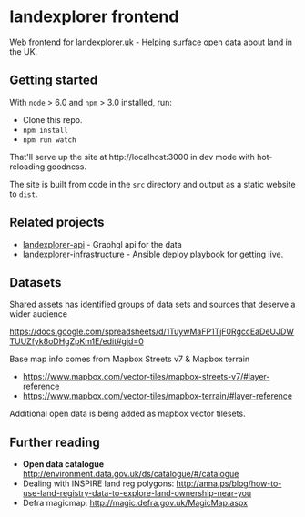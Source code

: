 # landexplorer frontend

Web frontend for landexplorer.uk - Helping surface open data about land in the UK.

## Getting started

With `node` > 6.0 and `npm` > 3.0 installed, run:

- Clone this repo.
- `npm install`
- `npm run watch`

That'll serve up the site at http://localhost:3000 in dev mode with hot-reloading goodness.

The site is built from code in the `src` directory and output as a static website to `dist`.

## Related projects

- [landexplorer-api](https://github.com/tableflip/landexplorer-api) - Graphql api for the data
- [landexplorer-infrastructure](https://github.com/tableflip/landexplorer-infrastructure) - Ansible deploy playbook for getting live.

## Datasets

Shared assets has identified groups of data sets and sources that deserve a wider audience

https://docs.google.com/spreadsheets/d/1TuywMaFP1TjF0RgccEaDeUJDWTUUZfyk8oDHgZpKm1E/edit#gid=0

Base map info comes from Mapbox Streets v7 & Mapbox terrain
- https://www.mapbox.com/vector-tiles/mapbox-streets-v7/#layer-reference
- https://www.mapbox.com/vector-tiles/mapbox-terrain/#layer-reference

Additional open data is being added as mapbox vector tilesets.

## Further reading

- **Open data catalogue** http://environment.data.gov.uk/ds/catalogue/#/catalogue
- Dealing with INSPIRE land reg polygons: http://anna.ps/blog/how-to-use-land-registry-data-to-explore-land-ownership-near-you
- Defra magicmap: http://magic.defra.gov.uk/MagicMap.aspx
